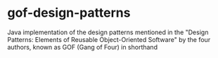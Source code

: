 # gof-design-patterns
Java implementation of the design patterns mentioned in the "Design Patterns: Elements of Reusable Object-Oriented Software" by the four authors, known as GOF (Gang of Four) in shorthand
